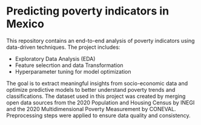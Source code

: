 # Predicting poverty indicators in Mexico
This repository contains an end-to-end analysis of poverty indicators using data-driven techniques. The project includes:

- Exploratory Data Analysis (EDA)
- Feature selecrtion and data Transformation
- Hyperparameter tuning for model optimization

The goal is to extract meaningful insights from socio-economic data and optimize predictive models to better understand poverty trends and classifications.
The dataset used in this project was created by merging open data sources from the 2020 Population and Housing Census by INEGI and the 2020 Multidimensional Poverty Measurement by CONEVAL. Preprocessing steps were applied to ensure data quality and consistency.
